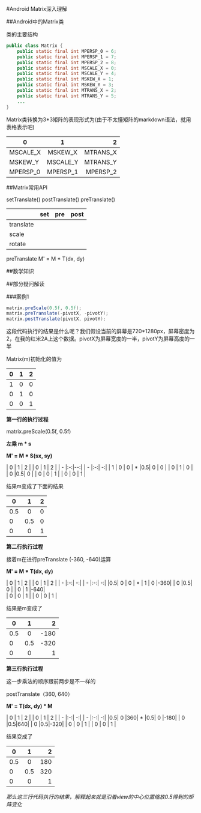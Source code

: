 #Android Matrix深入理解


##Android中的Matrix类

类的主要结构

```java
public class Matrix {
    public static final int MPERSP_0 = 6;
    public static final int MPERSP_1 = 7;
    public static final int MPERSP_2 = 8;
    public static final int MSCALE_X = 0;
    public static final int MSCALE_Y = 4;
    public static final int MSKEW_X = 1;
    public static final int MSKEW_Y = 3;
    public static final int MTRANS_X = 2;
    public static final int MTRANS_Y = 5;
    ...
}
```   

Matrix类转换为3*3矩阵的表现形式为(由于不太懂矩阵的markdown语法，就用表格表示吧)

| 0             | 1             | 2         |
| ------------- |:-------------:| ---------:|
|  MSCALE_X     |   MSKEW_X     | MTRANS_X  |
|   MSKEW_Y     |   MSCALE_Y    | MTRANS_Y  |
| MPERSP_0      |   MPERSP_1    | MPERSP_2  |




##Matrix常用API

setTranslate()
postTranslate()
preTranslate()


|         |  set  |   pre  |  post |
| ------- |:-----:| ------:| ----- |
|translate|       |        |       |
|  scale  |       |        |       |
| rotate  |       |        |       |


preTranslate
M' = M * T(dx, dy)





##数学知识





##部分疑问解读

###案例1
```java
matrix.preScale(0.5f, 0.5f);
matrix.preTranslate(-pivotX, -pivotY);
matrix.postTranslate(pivotX, pivotY);
```
这段代码执行的结果是什么呢？我们假设当前的屏幕是720*1280px，屏幕密度为2，在我的红米2A上这个数据。pivotX为屏幕宽度的一半，pivotY为屏幕高度的一半

Matrix(m)初始化的值为

|     0   |     1    |     2     |
| ------- |:--------:| ---------:|
|    1    |    0     |     0     |
|    0    |    1     |     0     |
|    0    |    0     |     1     |


**第一行的执行过程**

matrix.preScale(0.5f, 0.5f)

**左乘 m * s**

**M' = M * S(sx, sy)**


| 0 | 1 | 2 |      | 0 | 1 | 2 |
| - |:-:|--:|      | - |:-:| -:|
| 1 | 0 | 0 |   *  |0.5| 0 | 0 |
| 0 | 1 | 0 |      | 0 |0.5| 0 |
| 0 | 0 | 1 |      | 0 | 0 | 1 |


结果m变成了下面的结果

| 0 | 1 | 2 |
| - |:-:| -:|
|0.5| 0 | 0 |
| 0 |0.5| 0 |
| 0 | 0 | 1 |


**第二行执行过程**

接着m在进行preTranslate (-360, -640)运算

**M' = M * T(dx, dy)**


| 0 | 1 | 2 |      | 0 | 1 | 2 |
| - |:-:| -:|      | - |:-:| -:|
|0.5| 0 | 0 |  *   | 1 | 0 |-360|
| 0 |0.5| 0 |      | 0 | 1 |-640|  
| 0 | 0 | 1 |      | 0 | 0 | 1 |



结果是m变成了

| 0 | 1 | 2 |
| - |:-:| -:|
|0.5| 0 |-180|
| 0 |0.5|-320|
| 0 | 0 | 1 |

**第三行执行过程**

这一步乘法的顺序跟前两步是不一样的

postTranslate（360, 640）

**M' = T(dx, dy) * M**



| 0 | 1 | 2 |     | 0 | 1 | 2 |
| - |:-:| -:|     | - |:-:| -:|
|0.5| 0 |360|  *  |0.5| 0 |-180|
| 0 |0.5|640|     | 0 |0.5|-320|
| 0 | 0 | 1 |     | 0 | 0 | 1 |


结果变成了

| 0 | 1 | 2 |
| - |:-:| -:|
|0.5| 0 |180|
| 0 |0.5|320|
| 0 | 0 | 1 |


*那么这三行代码执行的结果，解释起来就是沿着view的中心位置缩放0.5得到的矩阵变化*














